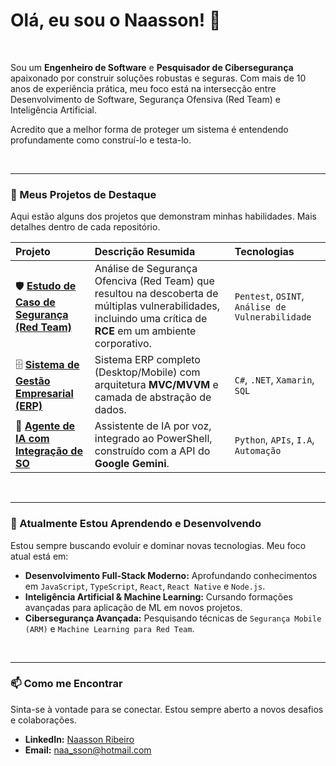 # Olá, eu sou o Naasson! 👋

<br>

Sou um **Engenheiro de Software** e **Pesquisador de Cibersegurança** apaixonado por construir soluções robustas e seguras. Com mais de 10 anos de experiência prática, meu foco está na intersecção entre Desenvolvimento de Software, Segurança Ofensiva (Red Team) e Inteligência Artificial.

Acredito que a melhor forma de proteger um sistema é entendendo profundamente como construí-lo e testa-lo.

<br>

---

### 🔭 Meus Projetos de Destaque

Aqui estão alguns dos projetos que demonstram minhas habilidades. Mais detalhes dentro de cada repositório.

| Projeto | Descrição Resumida | Tecnologias |
| :--- | :--- | :--- |
| 🛡️ **[Estudo de Caso de Segurança (Red Team)](https://github.com/Naasso/Estudo-de-Caso-de-Seguranca-Red-Team)** | Análise de Segurança Ofenciva (Red Team) que resultou na descoberta de múltiplas vulnerabilidades, incluindo uma crítica de **RCE** em um ambiente corporativo. | `Pentest`, `OSINT`, `Análise de Vulnerabilidade` |
| 🗄️ **[Sistema de Gestão Empresarial (ERP)](https://github.com/Naasso/Sistema-de-Gestao-Empresarial-Full-Stack)** | Sistema ERP completo (Desktop/Mobile) com arquitetura **MVC/MVVM** e camada de abstração de dados. | `C#`, `.NET`, `Xamarin`, `SQL` |
| 🤖 **[Agente de IA com Integração de SO](https://github.com/Naasso/Agente-de-IA-com-Integracao-de-SO)** | Assistente de IA por voz, integrado ao PowerShell, construído com a API do **Google Gemini**. | `Python`, `APIs`, `I.A`, `Automação` |

<br>

---

### 🌱 Atualmente Estou Aprendendo e Desenvolvendo

Estou sempre buscando evoluir e dominar novas tecnologias. Meu foco atual está em:

* **Desenvolvimento Full-Stack Moderno:** Aprofundando conhecimentos em `JavaScript`, `TypeScript`, `React`, `React Native` e `Node.js`.
* **Inteligência Artificial & Machine Learning:** Cursando formações avançadas para aplicação de ML em novos projetos.
* **Cibersegurança Avançada:** Pesquisando técnicas de `Segurança Mobile (ARM)` e `Machine Learning para Red Team`.

<br>

---

### 📫 Como me Encontrar

Sinta-se à vontade para se conectar. Estou sempre aberto a novos desafios e colaborações.

* **LinkedIn:** [Naasson Ribeiro](https://www.linkedin.com/in/naasson-de-sousa-ribeiro-596014302)
* **Email:** naa_sson@hotmail.com
